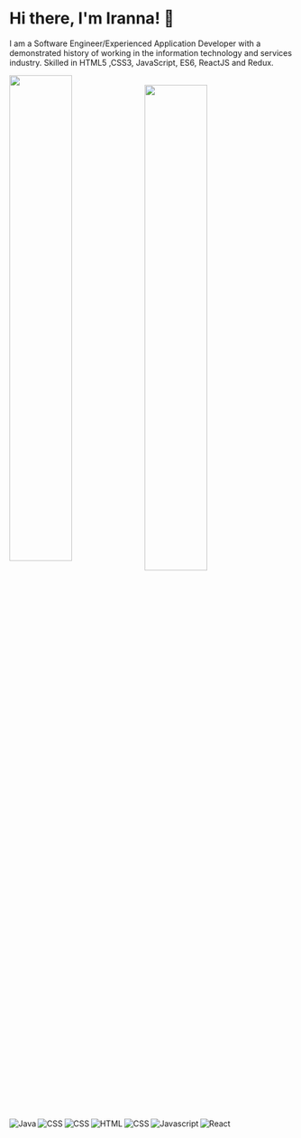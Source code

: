 # Hi there, I'm Iranna! 👋

I am a Software Engineer/Experienced Application Developer with a demonstrated history of working in the information technology and services industry. Skilled in HTML5 ,CSS3, JavaScript, ES6, ReactJS and Redux.


<img align="left" width="47%" src="https://github-readme-stats.vercel.app/api?username=iranna22&show_icons=true&theme=radical" /> 
<br>
<img align="left" width="47%" src="https://github-readme-stats.vercel.app/api/top-langs/?username=iranna22&layout=compact" />




 <img align="left" alt="Java" src="https://img.shields.io/badge/Java-ED8B00?style=for-the-badge&logo=java&logoColor=white"/> 

 <img align="left" alt="CSS" src="https://img.shields.io/badge/Spring-6DB33F?style=for-the-badge&logo=spring&logoColor=white"/>

<img align="left" alt="CSS" src="https://img.shields.io/badge/Spring%20Boot-6DB33F.svg?style=for-the-badge&logo=Spring-Boot&logoColor=white"/> 
<br>
<div style="display:block;">
<img align="left" alt="HTML" src="https://img.shields.io/badge/HTML5-E34F26?style=for-the-badge&logo=html5&logoColor=white"/>

<img align="left" alt="CSS" src="https://img.shields.io/badge/CSS3-1572B6?style=for-the-badge&logo=css3&logoColor=white"/>

<img align="left" alt="Javascript" src="https://img.shields.io/badge/JavaScript-F7DF1E?style=for-the-badge&logo=javascript&logoColor=black"/>

<img align="left" alt="React" src="https://img.shields.io/badge/React-20232A?style=for-the-badge&logo=react&logoColor=61DAFB"/>
</div>



